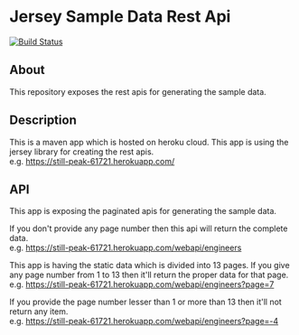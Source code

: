 # Jersey Sample Data Rest Api

[![Build Status](https://travis-ci.com/jainshravan123/SampleRestApis.svg?branch=master)](https://travis-ci.com/jainshravan123/SampleRestApis)

## About

This repository exposes the rest apis for generating the sample data.

## Description
This is a maven app which is hosted on heroku cloud. This app is using the jersey library for creating the rest apis.
<br />
e.g. https://still-peak-61721.herokuapp.com/


## API
This app is exposing the paginated apis for generating the sample data. 

If you don't provide any page number then this api will return the complete data.
<br />
e.g. https://still-peak-61721.herokuapp.com/webapi/engineers

This app is having the static data which is divided into 13 pages. If you give any page number from 1 to 13 then it'll return the proper data for that page. 
<br />
e.g. https://still-peak-61721.herokuapp.com/webapi/engineers?page=7


If you provide the page number lesser than 1 or more than 13 then it'll not return any item.
<br />
e.g. https://still-peak-61721.herokuapp.com/webapi/engineers?page=-4


